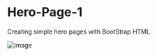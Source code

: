 # Hero-Page-1
Creating simple hero pages with BootStrap HTML

![image](https://github.com/user-attachments/assets/eaaf6389-fdd5-4c32-bae2-5261152867db)
